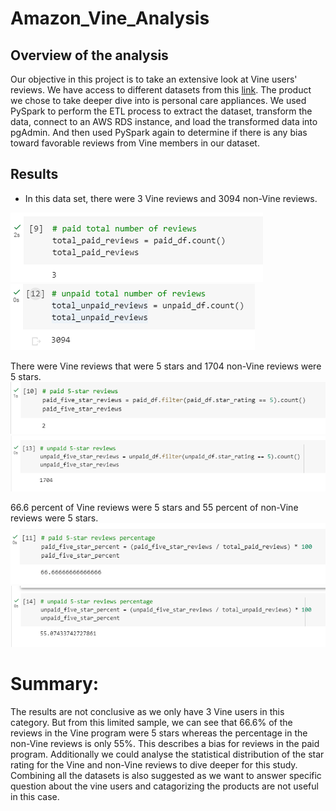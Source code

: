 # Amazon_Vine_Analysis

## Overview of the analysis
Our objective in this project is to take an extensive look at Vine users' reviews. We have access to different datasets from this [link](https://s3.amazonaws.com/amazon-reviews-pds/tsv/index.txt "link"). The product we chose to take deeper dive into is personal care appliances. We used PySpark to perform the ETL process to extract the dataset, transform the data, connect to an AWS RDS instance, and load the transformed data into pgAdmin. And then used PySpark again to determine if there is any bias toward favorable reviews from Vine members in our dataset.


## Results
- In this data set, there were  3  Vine reviews and  3094  non-Vine reviews.

![Total Vine reviews](Images/total_vine.PNG)
![Total non-Vine reviews](Images/total_unpaid.PNG)

There were  Vine reviews that were 5 stars and  1704  non-Vine reviews were 5 stars.
![5 star Vine reviews](Images/5_star_vine.PNG)
![5 star non-Vine reviews](Images/5_star_unpaid.PNG)

66.6 percent of Vine reviews were 5 stars and 55 percent of non-Vine reviews were 5 stars.
![Percentage of 5stars Vine reviews](Images/per_5_star_vine.PNG)
![Percentage of 5stars non-Vine reviews](Images/per_5_star_unpaid.PNG)

# Summary: 
The results are not conclusive as we only have 3 Vine users in this category. But from this limited sample, we can see that 66.6% of the reviews in the Vine program were 5 stars whereas the percentage in the non-Vine reviews is only 55%. This describes a bias for reviews in the paid program. Additionally we could analyse the statistical distribution of the star rating for the Vine and non-Vine reviews to dive deeper for this study. Combining all the datasets is also suggested as we want to answer specific question about the vine users and catagorizing the products are not useful in this case.

